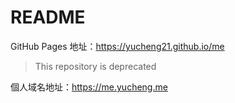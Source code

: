 # README

GitHub Pages 地址：<https://yucheng21.github.io/me>

> This repository is deprecated

個人域名地址：<https://me.yucheng.me>

